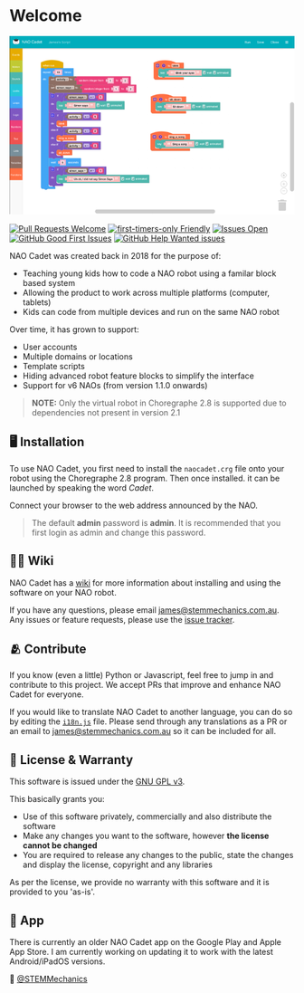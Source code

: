 # Welcome
![NAO Cadet Banner](https://raw.githubusercontent.com/STEMMechanics/NAO-Cadet/main/.github/img/banner.png)

[![Pull Requests Welcome](https://img.shields.io/badge/PRs-welcome-brightgreen.svg?style=flat)](http://makeapullrequest.com)
[![first-timers-only Friendly](https://img.shields.io/badge/first--timers--only-friendly-blue.svg)](http://www.firsttimersonly.com/)
[![Issues Open](https://img.shields.io/github/issues/STEMMechanics/NAO-Cadet?color=008080)](https://github.com/STEMMechanics/NAO-Cadet/issues)
[![GitHub Good First Issues](https://img.shields.io/github/issues/STEMMechanics/NAO-Cadet/good%20first%20issue?label=Good%20First%20issues)](https://github.com/STEMMechanics/NAO-Cadet/issues?q=is%3Aopen+is%3Aissue+label%3A%22good+first+issue%22)
[![GitHub Help Wanted issues](https://img.shields.io/github/issues/STEMMechanics/NAO-Cadet/help%20wanted?label=%22Help%20Wanted%22%20issues)](https://github.com/STEMMechanics/NAO-Cadet/issues?q=is%3Aopen+is%3Aissue+label%3A%22help+wanted%22)


NAO Cadet was created back in 2018 for the purpose of:

- Teaching young kids how to code a NAO robot using a familar block based system
- Allowing the product to work across multiple platforms (computer, tablets)
- Kids can code from multiple devices and run on the same NAO robot

Over time, it has grown to support:

- User accounts
- Multiple domains or locations
- Template scripts
- Hiding advanced robot feature blocks to simplify the interface
- Support for v6 NAOs (from version 1.1.0 onwards)

> **NOTE:** Only the virtual robot in Choregraphe 2.8 is supported due to dependencies not present in version 2.1

## 🖥️ Installation

To use NAO Cadet, you first need to install the `naocadet.crg` file onto your robot using the Choregraphe 2.8 program. Then once installed. it can be launched by speaking the word  *Cadet*.

Connect your browser to the web address announced by the NAO.

> The default **admin** password is **admin**. It is recommended that you first login as admin and change this password.

## 👩‍💻 Wiki

NAO Cadet has a [wiki](/STEMMechanics/NAO-Cadet/wiki) for more information about installing and using the software on your NAO robot.

If you have any questions, please email james@stemmechanics.com.au. Any issues or feature requests, please use the [issue tracker](/STEMMechanics/NAO-Cadet/issues).

## 🫂 Contribute

If you know (even a little) Python or Javascript, feel free to jump in and contribute to this project. We accept PRs that improve and enhance NAO Cadet for everyone.

If you would like to translate NAO Cadet to another language, you can do so by editing the [`i18n.js`](https://github.com/STEMMechanics/NAO-Cadet/blob/main/src/htdocs/js/i18n.js) file. Please send through any translations as a PR or an email to james@stemmechanics.com.au so it can be included for all.

## 📰 License & Warranty

This software is issued under the [GNU GPL v3](./LICENSE).

This basically grants you:

- Use of this software privately, commercially and also distribute the software
- Make any changes you want to the software, however **the license cannot be changed**
- You are required to release any changes to the public, state the changes and display the license, copyright and any libraries

As per the license, we provide no warranty with this software and it is provided to you 'as-is'.

## 📲 App

There is currently an older NAO Cadet app on the Google Play and Apple App Store. I am currently working on updating it to work with the latest Android/iPadOS versions.


👋 [@STEMMechanics](https://twitter.com/STEMMechanics)
